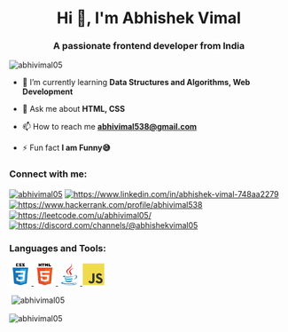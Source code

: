 <h1 align="center">Hi 👋, I'm Abhishek Vimal</h1>
<h3 align="center">A passionate frontend developer from India</h3>

<p align="left"> <img src="https://komarev.com/ghpvc/?username=abhivimal05&label=Profile%20views&color=0e75b6&style=flat" alt="abhivimal05" /> </p> 
<img align="right" width="400" src="https://camo.githubusercontent.com/0eda36005abd9bf7e72584afc2f6ef1e808a357cb65a07fc2fe5036ba5268df7/68747470733a2f2f692e70696e696d672e636f6d2f6f726967696e616c732f65382f66342f35332f65386634353334363961336563393765636433353464663436356437333931332e676966" alt="">
</body>

- 🌱 I’m currently learning **Data Structures and Algorithms, Web Development**

- 💬 Ask me about **HTML, CSS**

- 📫 How to reach me **abhivimal538@gmail.com**

- ⚡ Fun fact **I am Funny😅**

<h3 align="left">Connect with me:</h3>
<p align="left">
<a href="https://twitter.com/abhivimal05" target="blank"><img align="center" src="https://raw.githubusercontent.com/rahuldkjain/github-profile-readme-generator/master/src/images/icons/Social/twitter.svg" alt="abhivimal05" height="30" width="40" /></a>
<a href="https://linkedin.com/in/https://www.linkedin.com/in/abhishek-vimal-748aa2279" target="blank"><img align="center" src="https://raw.githubusercontent.com/rahuldkjain/github-profile-readme-generator/master/src/images/icons/Social/linked-in-alt.svg" alt="https://www.linkedin.com/in/abhishek-vimal-748aa2279" height="30" width="40" /></a>
<a href="https://www.hackerrank.com/https://www.hackerrank.com/profile/abhivimal538" target="blank"><img align="center" src="https://raw.githubusercontent.com/rahuldkjain/github-profile-readme-generator/master/src/images/icons/Social/hackerrank.svg" alt="https://www.hackerrank.com/profile/abhivimal538" height="30" width="40" /></a>
<a href="https://www.leetcode.com/https://leetcode.com/u/abhivimal05/" target="blank"><img align="center" src="https://raw.githubusercontent.com/rahuldkjain/github-profile-readme-generator/master/src/images/icons/Social/leet-code.svg" alt="https://leetcode.com/u/abhivimal05/" height="30" width="40" /></a>
<a href="https://discord.gg/https://discord.com/channels/@abhishekvimal05" target="blank"><img align="center" src="https://raw.githubusercontent.com/rahuldkjain/github-profile-readme-generator/master/src/images/icons/Social/discord.svg" alt="https://discord.com/channels/@abhishekvimal05" height="30" width="40" /></a>
</p>

<h3 align="left">Languages and Tools:</h3>
<p align="left"> <a href="https://www.w3schools.com/css/" target="_blank" rel="noreferrer"> <img src="https://raw.githubusercontent.com/devicons/devicon/master/icons/css3/css3-original-wordmark.svg" alt="css3" width="40" height="40"/> </a> <a href="https://www.w3.org/html/" target="_blank" rel="noreferrer"> <img src="https://raw.githubusercontent.com/devicons/devicon/master/icons/html5/html5-original-wordmark.svg" alt="html5" width="40" height="40"/> </a> <a href="https://www.java.com" target="_blank" rel="noreferrer"> <img src="https://raw.githubusercontent.com/devicons/devicon/master/icons/java/java-original.svg" alt="java" width="40" height="40"/> </a> <a href="https://developer.mozilla.org/en-US/docs/Web/JavaScript" target="_blank" rel="noreferrer"> <img src="https://raw.githubusercontent.com/devicons/devicon/master/icons/javascript/javascript-original.svg" alt="javascript" width="40" height="40"/> </a> </p>

<p>&nbsp;<img align="center" src="https://github-readme-stats.vercel.app/api?username=abhivimal05&show_icons=true&locale=en" alt="abhivimal05" /></p>

<p><img align="center" src="https://github-readme-streak-stats.herokuapp.com/?user=abhivimal05&" alt="abhivimal05" /></p>
